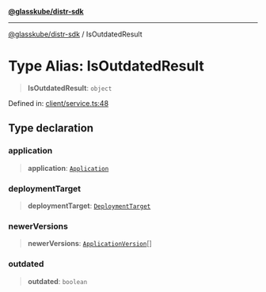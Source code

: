 [**@glasskube/distr-sdk**](../README.md)

---

[@glasskube/distr-sdk](../README.md) / IsOutdatedResult

# Type Alias: IsOutdatedResult

> **IsOutdatedResult**: `object`

Defined in: [client/service.ts:48](https://github.com/glasskube/distr/blob/6a35007de6a2b1a70636ce4347f91486536bfef5/sdk/js/src/client/service.ts#L48)

## Type declaration

### application

> **application**: [`Application`](../interfaces/Application.md)

### deploymentTarget

> **deploymentTarget**: [`DeploymentTarget`](../interfaces/DeploymentTarget.md)

### newerVersions

> **newerVersions**: [`ApplicationVersion`](../interfaces/ApplicationVersion.md)[]

### outdated

> **outdated**: `boolean`
